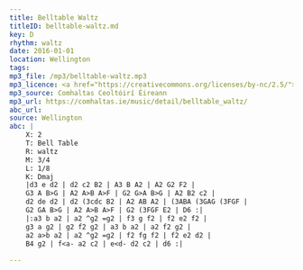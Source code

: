 ```yaml
---
title: Belltable Waltz
titleID: belltable-waltz.md
key: D
rhythm: waltz
date: 2016-01-01
location: Wellington
tags: 
mp3_file: /mp3/belltable-waltz.mp3
mp3_licence: <a href="https://creativecommons.org/licenses/by-nc/2.5/">CC-BY-NC-2.5</a>
mp3_source: Comhaltas Ceoltóirí Éireann
mp3_url: https://comhaltas.ie/music/detail/belltable_waltz/
abc_url: 
source: Wellington
abc: |
    X: 2
    T: Bell Table
    R: waltz
    M: 3/4
    L: 1/8
    K: Dmaj
    |d3 e d2 | d2 c2 B2 | A3 B A2 | A2 G2 F2 |
    G3 A B>G | A2 A>B A>F | G2 G>A B>G | A2 B2 c2 |
    d2 de d2 | d2 (3cdc B2 | A2 AB A2 | (3ABA (3GAG (3FGF |
    G2 GA B>G | A2 A>B A>F | G2 (3FGF E2 | D6 :|
    |:a3 b a2 | a2 ^g2 =g2 | f3 g f2 | f2 e2 f2 |
    g3 a g2 | g2 f2 g2 | a3 b a2 | a2 f2 g2 |
    a2 a>b a2 | a2 ^g2 =g2 | f2 fg f2 | f2 e2 d2 |
    B4 g2 | f<a- a2 c2 | e<d- d2 c2 | d6 :|
    
---
```

